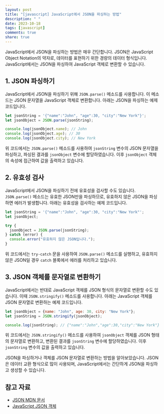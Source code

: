 ```yaml
---
layout: post
title: "[javascript] JavaScript에서 JSON을 파싱하는 방법"
description: " "
date: 2023-10-18
tags: [javascript]
comments: true
share: true
---
```


JavaScript에서 JSON을 파싱하는 방법은 매우 간단합니다. JSON은 JavaScript Object Notation의 약자로, 데이터를 표현하기 위한 경량의 데이터 형식입니다. JavaScript에서는 JSON을 파싱하여 JavaScript 객체로 변환할 수 있습니다.

## 1. JSON 파싱하기

JavaScript에서 JSON을 파싱하기 위해 `JSON.parse()` 메소드를 사용합니다. 이 메소드는 JSON 문자열을 JavaScript 객체로 변환합니다. 아래는 JSON을 파싱하는 예제 코드입니다.

```javascript
let jsonString = '{"name":"John", "age":30, "city":"New York"}';
let jsonObject = JSON.parse(jsonString);

console.log(jsonObject.name); // John
console.log(jsonObject.age); // 30
console.log(jsonObject.city); // New York
```

위 코드에서는 `JSON.parse()` 메소드를 사용하여 `jsonString` 변수의 JSON 문자열을 파싱하고, 파싱된 결과를 `jsonObject` 변수에 할당하였습니다. 이후 `jsonObject` 객체의 속성에 접근하여 값을 출력하고 있습니다.

## 2. 유효성 검사

JavaScript에서 JSON을 파싱하기 전에 유효성을 검사할 수도 있습니다. `JSON.parse()` 메소드는 유효한 JSON만을 파싱하므로, 유효하지 않은 JSON을 파싱하면 에러가 발생합니다. 아래는 유효성을 검사하는 예제 코드입니다.

```javascript
let jsonString = '{"name":"John", "age":30, "city":"New York"';
let jsonObject;

try {
  jsonObject = JSON.parse(jsonString);
} catch (error) {
  console.error("유효하지 않은 JSON입니다.");
}
```

위 코드에서는 `try-catch` 문을 사용하여 `JSON.parse()` 메소드를 실행하고, 유효하지 않은 JSON일 경우 `catch` 블록에서 에러를 처리하고 있습니다.

## 3. JSON 객체를 문자열로 변환하기

JavaScript에서는 반대로 JavaScript 객체를 JSON 형식의 문자열로 변환할 수도 있습니다. 이때 `JSON.stringify()` 메소드를 사용합니다. 아래는 JavaScript 객체를 JSON 문자열로 변환하는 예제 코드입니다.

```javascript
let jsonObject = {name: "John", age: 30, city: "New York"};
let jsonString = JSON.stringify(jsonObject);

console.log(jsonString); // {"name":"John","age":30,"city":"New York"}
```

위 코드에서는 `JSON.stringify()` 메소드를 사용하여 `jsonObject` 객체를 JSON 형태의 문자열로 변환하고, 변환된 결과를 `jsonString` 변수에 할당하였습니다. 이후 `jsonString` 변수의 값을 출력하고 있습니다.

JSON을 파싱하거나 객체를 JSON 문자열로 변환하는 방법을 알아보았습니다. JSON은 데이터 교환 형식으로 많이 사용되며, JavaScript에서는 간단하게 JSON을 파싱하고 생성할 수 있습니다.

## 참고 자료
- [JSON MDN 문서](https://developer.mozilla.org/ko/docs/Learn/JavaScript/Objects/JSON)
- [JavaScript JSON 객체](https://www.w3schools.com/js/js_json_intro.asp)